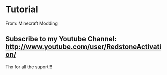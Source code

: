 Tutorial
========

From: Minecraft Modding

Subscribe to my Youtube Channel: http://www.youtube.com/user/RedstoneActivation/
-----------------------
Thx for all the suport!!!
